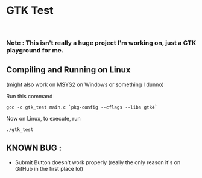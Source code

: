 # GTK Test
<br/>

### Note : This isn't really a huge project I'm working on, just a GTK playground for me. <br/>

## Compiling and Running on Linux <br/>

(might also work on MSYS2 on Windows or something I dunno)<br/>

Run this command
```
gcc -o gtk_test main.c `pkg-config --cflags --libs gtk4`
```

Now on Linux, to execute, run
```
./gtk_test
```

## KNOWN BUG :

- Submit Button doesn't work properly (really the only reason it's on GitHub in the first place lol)
